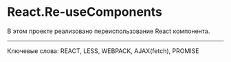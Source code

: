 # React.Re-useComponents

В этом проекте реализовано переиспользование React компонента. 

---

Ключевые слова: 
REACT, LESS, WEBPACK, AJAX(fetch), PROMISE
